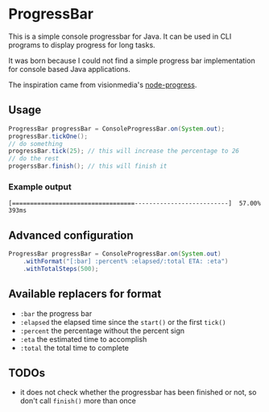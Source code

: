 # ProgressBar

This is a simple console progressbar for Java. It can be used in CLI programs
to display progress for long tasks.

It was born because I could not find a simple progress bar implementation
for console based Java applications.

The inspiration came from visionmedia's [node-progress][1].

## Usage

```java
ProgressBar progressBar = ConsoleProgressBar.on(System.out);
progressBar.tickOne();
// do something
progressBar.tick(25); // this will increase the percentage to 26
// do the rest
progerssBar.finish(); // this will finish it
```

### Example output

```
[==================================--------------------------]  57.00% 393ms
```

## Advanced configuration

```java
ProgressBar progressBar = ConsoleProgressBar.on(System.out)
    .withFormat("[:bar] :percent% :elapsed/:total ETA: :eta")
    .withTotalSteps(500);
```

## Available replacers for format

 - `:bar` the progress bar
 - `:elapsed` the elapsed time since the `start()` or the first `tick()`
 - `:percent` the percentage without the percent sign
 - `:eta` the estimated time to accomplish
 - `:total` the total time to complete

## TODOs

 - it does not check whether the progressbar has been finished or not, so don't
   call `finish()` more than once

[1]: https://github.com/visionmedia/node-progress
